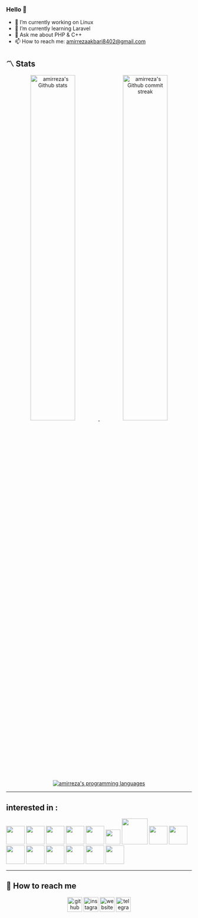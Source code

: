 ### Hello 👋
- 🔭 I’m currently working on Linux
- 🌱 I’m currently learning Laravel
- 💬 Ask me about PHP & C++
- 📫 How to reach me: amirrezaakbari8402@gmail.com
  
## **:part_alternation_mark: Stats**

<div align="center" style="text-align:center">
    <a href="#">
        <img width="49%" src="https://github-readme-stats.vercel.app/api?username=amirreza-akbari&show_icons=true&theme=blueberry&count_private=true" alt="amirreza's Github stats">
    </a>
    <a href="#">
        <img width="49%" height:"50%"; src="https://github-readme-streak-stats.herokuapp.com/?user=amirreza-akbari&theme=blueberry" alt="amirreza's Github commit streak" />
    </a>
    <a href="#">
        <img src="https://github-readme-stats.vercel.app/api/top-langs/?username=amirreza-akbari&layout=compact&theme=blueberry&langs_count=4" alt="amirreza's programming languages"/>
    </a>
</div>

---

## **interested in :**
  
[<img src="https://cdn.jsdelivr.net/gh/devicons/devicon@latest/icons/git/git-original.svg"  height='50' />](https://github.com/amirreza-akbari)
[<img src="https://cdn.jsdelivr.net/gh/devicons/devicon@latest/icons/apache/apache-original.svg" height='50' />](https://github.com/amirreza-akbari)
[<img src="https://cdn.jsdelivr.net/gh/devicons/devicon@latest/icons/html5/html5-original-wordmark.svg" height='50' />](https://github.com/amirreza-akbari)
[<img src="https://cdn.jsdelivr.net/gh/devicons/devicon@latest/icons/css3/css3-original-wordmark.svg" height='50' />](https://github.com/amirreza-akbari)
[<img src="https://cdn.jsdelivr.net/gh/devicons/devicon@latest/icons/bootstrap/bootstrap-original.svg"  height='50' />](https://github.com/amirreza-akbari)
[<img src="https://cdn.jsdelivr.net/gh/devicons/devicon@latest/icons/javascript/javascript-original.svg" height='40' />](https://github.com/amirreza-akbari)
[<img src="https://cdn.jsdelivr.net/gh/devicons/devicon@latest/icons/php/php-original.svg" height='70' />](https://github.com/amirreza-akbari)
[<img src="https://cdn.jsdelivr.net/gh/devicons/devicon@latest/icons/laravel/laravel-original.svg" height='50' />](https://github.com/amirreza-akbari)
[<img src="https://cdn.jsdelivr.net/gh/devicons/devicon@latest/icons/azuresqldatabase/azuresqldatabase-original.svg" height='50' />](https://github.com/amirreza-akbari)
[<img src="https://cdn.jsdelivr.net/gh/devicons/devicon@latest/icons/mysql/mysql-original.svg" height='50' />](https://github.com/amirreza-akbari)
[<img src="https://cdn.jsdelivr.net/gh/devicons/devicon@latest/icons/microsoftsqlserver/microsoftsqlserver-original.svg" height='50' />](https://github.com/amirreza-akbari)
[<img src="https://cdn.jsdelivr.net/gh/devicons/devicon@latest/icons/linux/linux-original.svg" height='50' />](https://github.com/amirreza-akbari)
[<img src="https://cdn.jsdelivr.net/gh/devicons/devicon@latest/icons/ubuntu/ubuntu-original.svg" height='50' />](https://github.com/amirreza-akbari)
[<img src="https://cdn.jsdelivr.net/gh/devicons/devicon@latest/icons/cplusplus/cplusplus-original.svg" height='50' />](https://github.com/amirreza-akbari)
[<img src="https://cdn.jsdelivr.net/gh/devicons/devicon@latest/icons/python/python-original.svg" height='50' />](https://github.com/amirreza-akbari)

---

## **:bell: How to reach me**

<div align="center" style="text-align:center;color : red;">


[<img src='https://cdn.jsdelivr.net/npm/simple-icons@3.0.1/icons/github.svg' alt='github' height='40'>](https://github.com/amirreza-akbari)  [<img src='https://cdn.jsdelivr.net/npm/simple-icons@3.0.1/icons/instagram.svg' alt='instagram' height='40'>](https://www.instagram.com/mr_robot_840/)  [<img src='https://cdn.jsdelivr.net/npm/simple-icons@3.0.1/icons/icloud.svg' alt='website' height='40'>](https://mrbackend.ir/)  [<img src='https://cdn.jsdelivr.net/npm/simple-icons@3.0.1/icons/telegram.svg' alt='telegram' height='40'>](#)  


</div>

